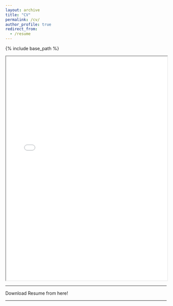 ```yaml
---
layout: archive
title: "CV"
permalink: /cv/
author_profile: true
redirect_from:
  - /resume
---
```


{% include base_path %}
<iframe src="/files/Resume_Radhit.pdf" width="100%" height="700"></iframe>

---

Download Resume from here!



---


